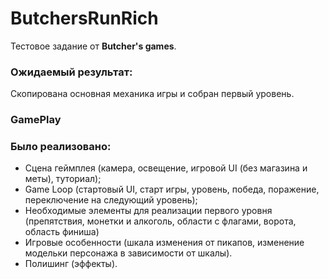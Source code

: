 # ButchersRunRich
 
Тестовое задание от <b>Butcher's games</b>.

### Ожидаемый результат:
Скопирована основная механика игры и собран первый уровень.

### GamePlay


### Было реализовано:
* Сцена геймплея (камера, освещение, игровой UI (без магазина и меты), туториал);
* Game Loop (стартовый UI, старт игры, уровень, победа, поражение, переключение на следующий уровень);
* Необходимые элементы для реализации первого уровня (препятствия, монетки и алкоголь, области с флагами, ворота, область финиша)
* Игровые особенности (шкала изменения от пикапов, изменение модельки персонажа в зависимости от шкалы).
* Полишинг (эффекты).

